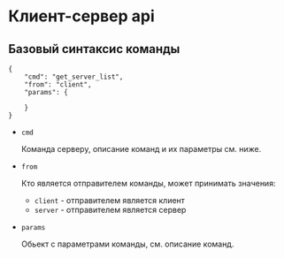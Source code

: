 # Клиент-сервер api

## Базовый синтаксис команды
    {
        "cmd": "get_server_list",
        "from": "client",
        "params": {

        }
    }
* `cmd` 
    
    Команда серверу, описание команд и их параметры см. ниже.
* `from`

    Кто является отправителем команды, может принимать значения:  
    * `client` - отправителем является клиент
    * `server` - отправителем является сервер
*  `params`

    Обьект с параметрами команды, см. описание команд.